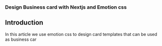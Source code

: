### Design Business card with Nextjs and Emotion css

## Introduction

In this article we use emotion css to design card templates that can be used as business car